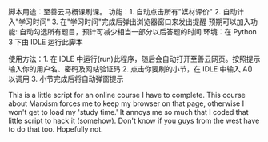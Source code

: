 脚本用途：至善云马概课刷课。
功能：1. 自动点击所有"媒材评价" 2. 自动计入"学习时间" 3. 在"学习时间"完成后弹出浏览器窗口来发出提醒
预期可以加入功能: 自动勾选所有题目，预计可减少相当一部分以后答题的时间
环境：在 Python 3 下由 IDLE 运行此脚本

使用方法：1. 在 IDLE 中运行(run)此程序，随后会自动打开至善云网页。按照提示输入你的用户名、密码及网站验证码
2. 点击你要刷的小节，在 IDLE 中输入 A() 以调用
3. 小节完成后将自动弹窗提示

This is a little script for an online course I have to complete. This course about Marxism forces
me to keep my browser on that page, otherwise I won't get to load my 'study time.' It annoys me so
much that I coded that little script to hack it (somehow).
Don't know if you guys from the west have to do that too. Hopefully not.
